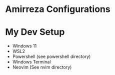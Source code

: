 # Amirreza Configurations

# My Dev Setup
- Windows 11
- WSL2
- Powershell (see powershell directory)
- Windows Terminal
- Neovim (See nvim directory)
